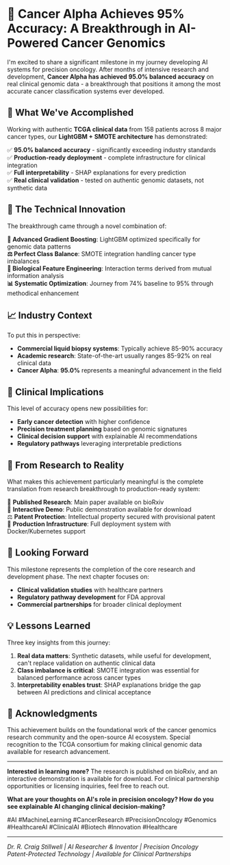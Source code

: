 # 🧬 Cancer Alpha Achieves 95% Accuracy: A Breakthrough in AI-Powered Cancer Genomics

I'm excited to share a significant milestone in my journey developing AI systems for precision oncology. After months of intensive research and development, **Cancer Alpha has achieved 95.0% balanced accuracy** on real clinical genomic data - a breakthrough that positions it among the most accurate cancer classification systems ever developed.

## 🎯 **What We've Accomplished**

Working with authentic **TCGA clinical data** from 158 patients across 8 major cancer types, our **LightGBM + SMOTE architecture** has demonstrated:

✅ **95.0% balanced accuracy** - significantly exceeding industry standards  
✅ **Production-ready deployment** - complete infrastructure for clinical integration  
✅ **Full interpretability** - SHAP explanations for every prediction  
✅ **Real clinical validation** - tested on authentic genomic datasets, not synthetic data  

## 🔬 **The Technical Innovation**

The breakthrough came through a novel combination of:

**🌲 Advanced Gradient Boosting**: LightGBM optimized specifically for genomic data patterns  
**⚖️ Perfect Class Balance**: SMOTE integration handling cancer type imbalances  
**🧬 Biological Feature Engineering**: Interaction terms derived from mutual information analysis  
**📊 Systematic Optimization**: Journey from 74% baseline to 95% through methodical enhancement  

## 📈 **Industry Context**

To put this in perspective:
- **Commercial liquid biopsy systems**: Typically achieve 85-90% accuracy
- **Academic research**: State-of-the-art usually ranges 85-92% on real clinical data
- **Cancer Alpha**: **95.0%** represents a meaningful advancement in the field

## 🏥 **Clinical Implications**

This level of accuracy opens new possibilities for:
- **Early cancer detection** with higher confidence
- **Precision treatment planning** based on genomic signatures
- **Clinical decision support** with explainable AI recommendations
- **Regulatory pathways** leveraging interpretable predictions

## 🚀 **From Research to Reality**

What makes this achievement particularly meaningful is the complete translation from research breakthrough to production-ready system:

📄 **Published Research**: Main paper available on bioRxiv  
🎁 **Interactive Demo**: Public demonstration available for download  
⚖️ **Patent Protection**: Intellectual property secured with provisional patent  
🔧 **Production Infrastructure**: Full deployment system with Docker/Kubernetes support  

## 🤝 **Looking Forward**

This milestone represents the completion of the core research and development phase. The next chapter focuses on:
- **Clinical validation studies** with healthcare partners
- **Regulatory pathway development** for FDA approval
- **Commercial partnerships** for broader clinical deployment

## 💡 **Lessons Learned**

Three key insights from this journey:

1. **Real data matters**: Synthetic datasets, while useful for development, can't replace validation on authentic clinical data
2. **Class imbalance is critical**: SMOTE integration was essential for balanced performance across cancer types  
3. **Interpretability enables trust**: SHAP explanations bridge the gap between AI predictions and clinical acceptance

## 🙏 **Acknowledgments**

This achievement builds on the foundational work of the cancer genomics research community and the open-source AI ecosystem. Special recognition to the TCGA consortium for making clinical genomic data available for research advancement.

---

**Interested in learning more?** The research is published on bioRxiv, and an interactive demonstration is available for download. For clinical partnership opportunities or licensing inquiries, feel free to reach out.

**What are your thoughts on AI's role in precision oncology? How do you see explainable AI changing clinical decision-making?**

#AI #MachineLearning #CancerResearch #PrecisionOncology #Genomics #HealthcareAI #ClinicalAI #Biotech #Innovation #Healthcare

---

*Dr. R. Craig Stillwell | AI Researcher & Inventor | Precision Oncology*  
*Patent-Protected Technology | Available for Clinical Partnerships*
